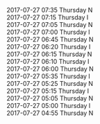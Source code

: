 2017-07-27 07:35 Thursday  N  
2017-07-27 07:15 Thursday  I  
2017-07-27 07:05 Thursday  N  
2017-07-27 07:00 Thursday  I  
2017-07-27 06:45 Thursday  N  
2017-07-27 06:20 Thursday  I  
2017-07-27 06:15 Thursday  N  
2017-07-27 06:10 Thursday  I  
2017-07-27 06:00 Thursday  N  
2017-07-27 05:35 Thursday  I  
2017-07-27 05:25 Thursday  N  
2017-07-27 05:15 Thursday  I  
2017-07-27 05:05 Thursday  N  
2017-07-27 05:00 Thursday  I  
2017-07-27 04:55 Thursday  N  
